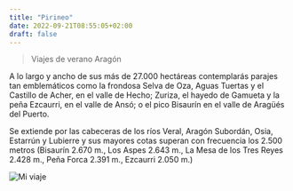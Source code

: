 ```yaml
---
title: "Pirineo"
date: 2022-09-21T08:55:05+02:00
draft: false
---
```

>Viajes de verano
>Aragón

A lo largo y ancho de sus más de 27.000 hectáreas contemplarás parajes tan emblemáticos como la frondosa Selva de Oza, Aguas Tuertas y el Castillo de Acher, en el valle de Hecho; Zuriza, el hayedo de Gamueta y la peña Ezcaurri, en el valle de Ansó; o el pico Bisaurín en el valle de Aragüés del Puerto.
 
Se extiende por las cabeceras de los ríos Veral, Aragón Subordán, Osia, Estarrún y Lubierre y sus mayores cotas superan con frecuencia los 2.500 metros (Bisaurín 2.670 m., Los Aspes 2.643 m., La Mesa de los Tres Reyes 2.428 m., Peña Forca 2.391 m., Ezcaurri 2.050 m.)

![Mi viaje](https://www.turismodearagon.com/wp-content/uploads/2014/05/aguas_tuertas.jpg)
